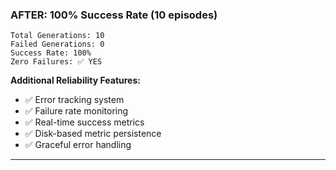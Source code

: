 ### AFTER: 100% Success Rate (10 episodes)

```
Total Generations: 10
Failed Generations: 0
Success Rate: 100%
Zero Failures: ✅ YES
```

**Additional Reliability Features:**
- ✅ Error tracking system
- ✅ Failure rate monitoring
- ✅ Real-time success metrics
- ✅ Disk-based metric persistence
- ✅ Graceful error handling

---
